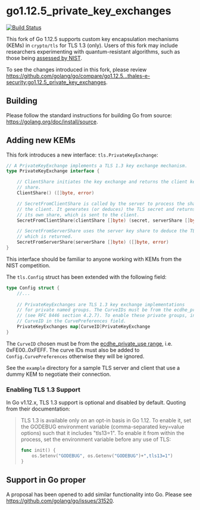 # go1.12.5_private_key_exchanges
[![Build Status](https://travis-ci.com/thales-e-security/go.svg?branch=go1.12.5_private_key_exchanges)](https://travis-ci.com/thales-e-security/go)

This fork of Go 1.12.5 supports custom key encapsulation mechanisms (KEMs) in `crypto/tls` for TLS 1.3 (only). Users of 
this fork may include researchers experimenting with quantum-resistant algorithms, such as those being 
[assessed by NIST](https://csrc.nist.gov/Projects/Post-Quantum-Cryptography).

To see the changes introduced in this fork, please review https://github.com/golang/go/compare/go1.12.5...thales-e-security:go1.12.5_private_key_exchanges.

## Building

Please follow the standard instructions for building Go from source: https://golang.org/doc/install/source.

## Adding new KEMs

This fork introduces a new interface: `tls.PrivateKeyExchange`:

```go
// A PrivateKeyExchange implements a TLS 1.3 key exchange mechanism.
type PrivateKeyExchange interface {

	// ClientShare initiates the key exchange and returns the client key
	// share.
	ClientShare() ([]byte, error)

	// SecretFromClientShare is called by the server to process the share from
	// the client. It generates (or deduces) the TLS secret and returns this, along with
	// its own share, which is sent to the client.
	SecretFromClientShare(clientShare []byte) (secret, serverShare []byte, err error)

	// SecretFromServerShare uses the server key share to deduce the TLS secret,
	// which is returned.
	SecretFromServerShare(serverShare []byte) ([]byte, error)
}
```

This interface should be familiar to anyone working with KEMs from the NIST competition.

The `tls.Config` struct has been extended with the following field:

```go
type Config struct {
	//...
	
    // PrivateKeyExchanges are TLS 1.3 key exchange implementations
    // for private named groups. The CurveIDs must be from the ecdhe_private_use range
    // (see RFC 8446 section 4.2.7). To enable these private groups, include their
    // CurveID in the CurvePreferences field.
    PrivateKeyExchanges map[CurveID]PrivateKeyExchange
}
```  

The `CurveID` chosen must be from the [ecdhe_private_use range](https://tools.ietf.org/html/rfc8446#section-4.2.7),
i.e. 0xFE00..0xFEFF. The curve IDs must also be added to `Config.CurvePreferences` otherwise they will be ignored.

See the `example` directory for a sample TLS server and client that use a dummy KEM to negotiate their connection.

### Enabling TLS 1.3 Support

In Go v1.12.x, TLS 1.3 support is optional and disabled by default. Quoting from their documentation:
>
> TLS 1.3 is available only on an opt-in basis in Go 1.12. To enable it, set the GODEBUG environment variable 
> (comma-separated key=value options) such that it includes "tls13=1". To enable it from within the process, 
> set the environment variable before any use of TLS:
>
> ```go
> func init() {
>     os.Setenv("GODEBUG", os.Getenv("GODEBUG")+",tls13=1")
> } 
> ```

## Support in Go proper

A proposal has been opened to add similar functionality into Go. Please see https://github.com/golang/go/issues/31520.
